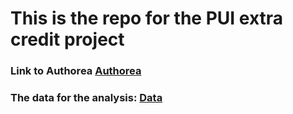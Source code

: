# This is the repo for the PUI extra credit project

### Link to Authorea [Authorea](https://www.authorea.com/users/106322/articles/143566/_show_article)

### The data for the analysis:  [Data](https://github.com/lx565/PUI-Extra-Credit/tree/master/Data)
